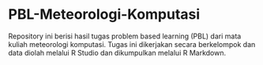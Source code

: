 # PBL-Meteorologi-Komputasi
Repository ini berisi hasil tugas problem based learning (PBL) dari mata kuliah meteorologi komputasi. Tugas ini dikerjakan secara berkelompok dan data diolah melalui R Studio dan dikumpulkan melalui R Markdown. 
